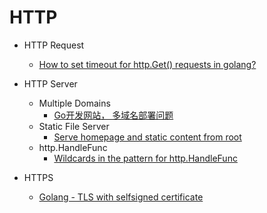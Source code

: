 # HTTP

* HTTP Request
  * [How to set timeout for http.Get() requests in golang?](http://stackoverflow.com/questions/16895294/how-to-set-timeout-for-http-get-requests-in-golang)

* HTTP Server
  * Multiple Domains 
      * [Go开发网站， 多域名部署问题](https://segmentfault.com/q/1010000000146140)
  * Static File Server
      * [Serve homepage and static content from root](http://stackoverflow.com/questions/14086063/serve-homepage-and-static-content-from-root)
  * http.HandleFunc
      * [Wildcards in the pattern for http.HandleFunc](http://stackoverflow.com/questions/6564558/wildcards-in-the-pattern-for-http-handlefunc)

* HTTPS
  * [Golang - TLS with selfsigned certificate](http://stackoverflow.com/questions/22666163/golang-tls-with-selfsigned-certificate)
